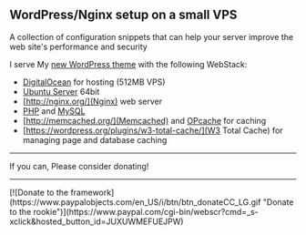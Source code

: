 ## WordPress/Nginx setup on a small VPS
A collection of configuration snippets that can help your server improve the web site's performance and security

I serve My [new WordPress theme](http://starter.croti.com/) with the following WebStack:

* [DigitalOcean](https://www.digitalocean.com/?refcode=15811ecfb795) for hosting (512MB VPS)
* [Ubuntu Server](http://www.ubuntu.com/server) 64bit
* [http://nginx.org/](Nginx) web server
* [PHP](http://www.php.net/) and [MySQL](href="http://dev.mysql.com)
* [http://memcached.org/](Memcached) and [OPcache](http://php.net/manual/en/book.opcache.php) for caching
* [https://wordpress.org/plugins/w3-total-cache/](W3 Total Cache) for managing page and database caching

<hr>
If you can, Please consider donating!
<hr>
[![Donate to the framework](https://www.paypalobjects.com/en_US/i/btn/btn_donateCC_LG.gif "Donate to the rookie")](https://www.paypal.com/cgi-bin/webscr?cmd=_s-xclick&hosted_button_id=JUXUWMEFUEJPW)
